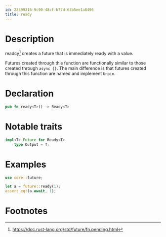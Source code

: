 ```yaml
---
id: 23599316-9c90-48cf-b77d-63b5ee1a8496
title: ready
---
```


# Description

readcy[^1] creates a future that is immediately ready with a value.

Futures created through this function are functionally similar to those
created through `async {}`. The main difference is that futures created
through this function are named and implement `Unpin`.

# Declaration

``` rust
pub fn ready<T>() -> Ready<T>
```

# Notable traits

``` rust
impl<T> Future for Ready<T>
    type Output = T;
```

# Examples

``` rust
use core::future;

let a = future::ready(1);
assert_eq!(a.await, 1);
```

# Footnotes

[^1]: <https://doc.rust-lang.org/std/future/fn.pending.html>
